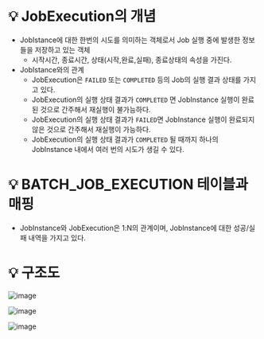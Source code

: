 # 💡 JobExecution의 개념

- JobIstance에 대한 한번의 시도를 의미하는 객체로서 Job 실행 중에 발생한 정보들을 저장하고 있는 객체
  - 시작시간, 종료시간, 상태(시작,완료,실패), 종료상태의 속성을 가진다.
- JobIstance와의 관계
  - JobExecution은 `FAILED` 또는 `COMPLETED` 등의 Job의 실행 결과 상태를 가지고 있다.
  - JobExecution의 실행 상태 결과가 `COMPLETED` 면 JobInstance 실행이 완료된 것으로 간주해서 재실행이 불가능하다.
  - JobExecution의 실행 상태 결과가 `FAILED`면 JobInstance 실행이 완료되지 않은 것으로 간주해서 재실행이 가능하다.
  - JobExecution의 실행 상태 결과가 `COMPLETED` 될 때까지 하나의 JobInstance 내에서 여러 번의 시도가 생길 수 있다.
 
# 💡 BATCH_JOB_EXECUTION 테이블과 매핑

- JobInstance와 JobExecution은 1:N의 관계이며, JobInstance에 대한 성공/실패 내역을 가지고 있다.

# 💡 구조도

![image](https://github.com/user-attachments/assets/a09fd1b9-26b3-42e2-99ee-114c85b81d20)

![image](https://github.com/user-attachments/assets/a650025d-fdc3-4e38-9b2b-dd89d2c92a03)

![image](https://github.com/user-attachments/assets/d83b0d9b-bac7-4094-8f52-e0f674bec312)
